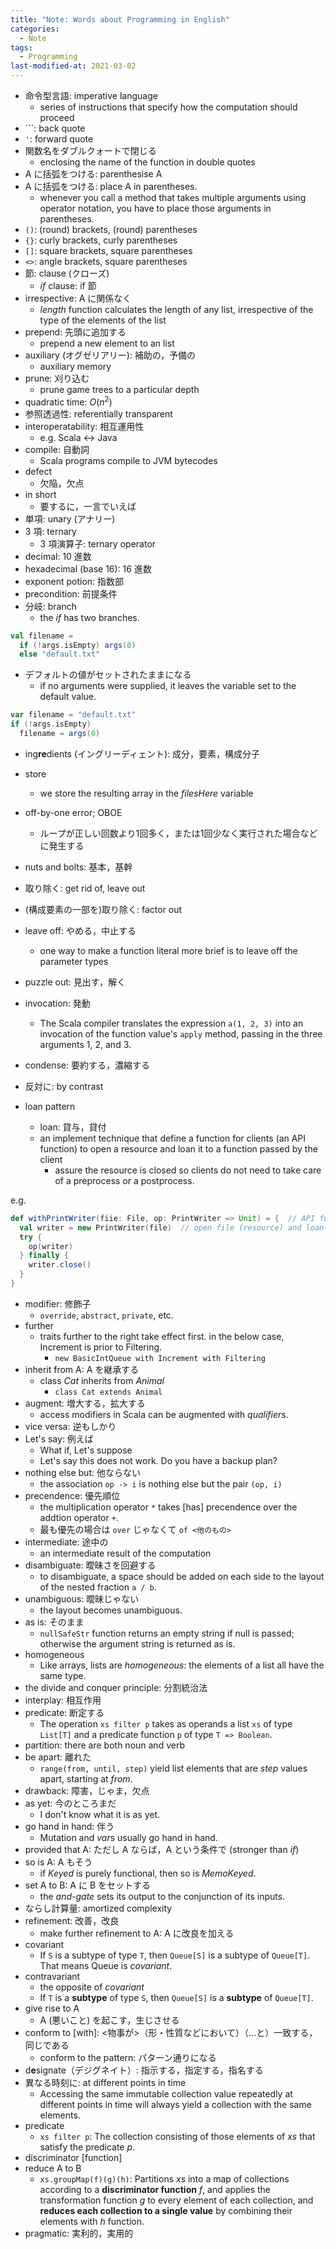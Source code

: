 ```yaml
---
title: "Note: Words about Programming in English"
categories:
  - Note
tags:
  - Programming
last-modified-at: 2021-03-02
---
```


- 命令型言語: imperative language
  - series of instructions that specify how the computation should proceed
- `\``: back quote
- `'`: forward quote
- 関数名をダブルクォートで閉じる
  - enclosing the name of the function in double quotes
- A に括弧をつける: parenthesise A
- A に括弧をつける: place A in parentheses.  
  - whenever you call a method that takes multiple arguments using operator notation, you have to place those arguments in parentheses.  
- `()`: (round) brackets, (round) parentheses
- `{}`: curly brackets, curly parentheses
- `[]`: square brackets, square parentheses
- `<>`: angle brackets, square parentheses
- 節: clause (クローズ)
  - *if* clause: if 節
- irrespective: A に関係なく
  - *length* function calculates the length of any list, irrespective of the type of the elements of the list
- prepend: 先頭に追加する
  - prepend a new element to an list
- auxiliary (オグゼリアリー): 補助の，予備の
  - auxiliary memory
- prune: 刈り込む
  - prune game trees to a particular depth
- quadratic time: $O(n^2)$
- 参照透過性: referentially  transparent
- interoperatability: 相互運用性
  - e.g. Scala <-> Java
- compile: 自動詞
  - Scala programs compile to JVM bytecodes
- defect
  - 欠陥，欠点
- in short
  - 要するに，一言でいえば
- 単項: unary (アナリー)
- 3 項: ternary 
  - 3 項演算子: ternary operator
- decimal: 10 進数
- hexadecimal (base 16): 16 進数
- exponent potion: 指数部
- precondition: 前提条件
- 分岐: branch
  - the *if* has two branches.  

```scala
val filename =
  if (!args.isEmpty) args(0)
  else "default.txt"
```


- デフォルトの値がセットされたままになる
  - if no arguments were supplied, it leaves the variable set to the default value.  

```scala
var filename = "default.txt"
if (!args.isEmpty)
  filename = args(0)
```

- ing**re**dients (イングリーディェント): 成分，要素，構成分子
- store
  - we store the resulting array in the *filesHere* variable
- off-by-one error; OBOE
  - ループが正しい回数より1回多く，または1回少なく実行された場合などに発生する

- nuts and bolts: 基本，基幹
- 取り除く: get rid of, leave out
- (構成要素の一部を)取り除く: factor out
- leave off: やめる，中止する
  - one way to make a function literal more brief is to leave off the parameter types
- puzzle out: 見出す，解く
- invocation: 発動
  - The Scala compiler translates the expression `a(1, 2, 3)` into an invocation of the function value's `apply` method, passing in the three arguments 1, 2, and 3.
- condense: 要約する，濃縮する
- 反対に: by contrast

- loan pattern
  - loan: 貸与，貸付
  - an implement technique that define a function for clients (an API function) to open a resource and loan it to a function passed by the client
    - assure the resource is closed so clients do not need to take care of a preprocess or a postprocess.  

e.g.  

```scala
def withPrintWriter(fiie: File, op: PrintWriter => Unit) = {  // API function
  val writer = new PrintWriter(file)  // open file (resource) and loan file to PrintWriter (function passed by the client)
  try {
    op(writer)
  } finally {
    writer.close()
  }
}
```

- modifier: 修飾子
  - `override`, `abstract`, `private`, etc.
- further
  - traits further to the right take effect first. in the below case, Increment is prior to Filtering.  
    - `new BasicIntQueue with Increment with Filtering`
- inherit from A: A を継承する
  - class *Cat* inherits from *Animal*
    - `class Cat extends Animal`
- augment: 増大する，拡大する
  - access modifiers in Scala can be augmented with *qualifier*s.
- vice versa: 逆もしかり
- Let's say: 例えば
  - What if, Let's suppose
  - Let's say this does not work. Do you have a backup plan?
- nothing else but: 他ならない
  - the association `op -> i` is nothing else but the pair `(op, i)`
- precendence: 優先順位
  - the multiplication operator `*` takes \[has\] precendence over the addtion operator `+`.  
  - 最も優先の場合は `over` じゃなくて `of <他のもの>`
- intermediate: 途中の
  - an intermediate result of the computation
- disambiguate: 曖昧さを回避する
  - to disambiguate, a space should be added on each side to the layout of the nested fraction `a / b`.  
- unambiguous: 曖昧じゃない
   - the layout becomes unambiguous.  
- as is: そのまま
  - `nullSafeStr` function returns an empty string if null is passed; otherwise the argument string is returned as is.  
- homogeneous
  - Like arrays, lists are *homogeneous*: the elements of a list all have the same type.
- the divide and conquer principle: 分割統治法
- interplay: 相互作用
- predicate: 断定する
  - The operation `xs filter p` takes as operands a list `xs` of type `List[T]` and a predicate function `p` of type `T => Boolean`.  
- partition: there are both noun and verb
- be apart: 離れた
  - `range(from, until, step)` yield list elements that are *step* values apart, starting at *from*.  
- drawback: 障害，じゃま，欠点
- as yet: 今のところまだ
  - I don't know what it is as yet.
- go hand in hand: 伴う
  - Mutation and $var$s usually go hand in hand.  
- provided that A: ただし A ならば，A という条件で (stronger than *if*)
- so is A: A もそう
  - if *Keyed* is purely functional, then so is *MemoKeyed*.  
- set A to B: A に B をセットする
  - the *and-gate* sets its output to the conjunction of its inputs.  
- ならし計算量: amortized complexity
- refinement: 改善，改良
  - make further refinement to A: A に改良を加える
- covariant
  - If `S` is a subtype of type `T`, then `Queue[S]` is a subtype of `Queue[T]`. That means Queue is *covariant*.  
- contravariant
  - the opposite of *covariant*
  - If `T` is a **subtype** of type `S`, then `Queue[S]` is a **subtype** of `Queue[T]`.  
- give rise to A
  - A (悪いこと) を起こす，生じさせる
- conform to \[with\]: <物事が>（形・性質などにおいて）（...と）一致する，同じである
  - conform to the pattern: パターン通りになる
- d**e**signate（デジグネイト）: 指示する，指定する，指名する
- 異なる時刻に: at different points in time
  - Accessing the same immutable collection value repeatedly at different points in time will always yield a collection with the same elements.  
- predicate
  - `xs filter p`: The collection consisting of those elements of *xs* that satisfy the predicate *p*.  
- discriminator \[function\]
- reduce A to B
  - `xs.groupMap(f)(g)(h)`: Partitions *xs* into a map of collections according to a **discriminator function** *f*, and applies the transformation function *g* to every element of each collection, and **reduces each collection to a single value** by combining their elements with *h* function.  
- pragmatic: 実利的，実用的
